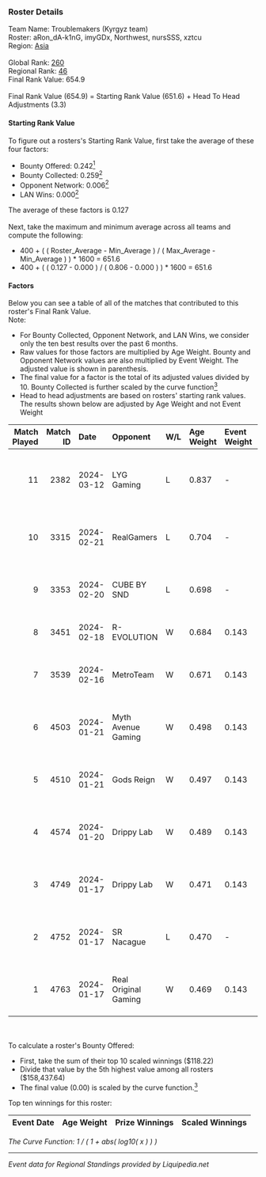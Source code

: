 ### Roster Details<br />
Team Name: Troublemakers (Kyrgyz team)<br />
Roster: aRon_dA-k1nG, imyGDx, Northwest, nursSSS, xztcu<br />
Region: [Asia]( ../standings_asia.md)<br />
<br />
Global Rank: [260](../standings_global.md)<br />
Regional Rank: [46]( ../standings_asia.md)<br />
Final Rank Value:  654.9<br />
<br />
Final Rank Value (654.9) = Starting Rank Value (651.6) + Head To Head Adjustments (3.3)<br />

#### Starting Rank Value<br />
To figure out a rosters's Starting Rank Value, first take the average of these four factors:<br />
- Bounty Offered: 0.242[<sup>1</sup>](#table2)
- Bounty Collected: 0.259[<sup>2</sup>](#table1)
- Opponent Network: 0.006[<sup>2</sup>](#table1)
- LAN Wins: 0.000[<sup>2</sup>](#table1)

The average of these factors is 0.127<br />
<br />
Next, take the maximum and minimum average across all teams and compute the following:<br />
- 400 + ( ( Roster_Average - Min_Average ) / ( Max_Average - Min_Average ) ) * 1600 = 651.6
- 400 + ( ( 0.127 - 0.000 ) / ( 0.806 - 0.000 ) ) * 1600 = 651.6


#### Factors<br />
Below you can see a table of all of the matches that contributed to this roster's Final Rank Value.<br />
Note:<br />

- For Bounty Collected, Opponent Network, and LAN Wins, we consider only the ten best results over the past 6 months.
- Raw values for those factors are multiplied by Age Weight. Bounty and Opponent Network values are also multiplied by Event Weight. The adjusted value is shown in parenthesis.
- The final value for a factor is the total of its adjusted values divided by 10. Bounty Collected is further scaled by the curve function[<sup>3</sup>](#curveFunction)
- Head to head adjustments are based on rosters' starting rank values. The results shown below are adjusted by Age Weight and not Event Weight
<span id="table1"></span><br />


| Match Played | Match ID | Date       | Opponent             | W/L | Age Weight | Event Weight | Bounty Collected | Opponent Network | LAN Wins      | H2H Adj. | Roster                                            |
| -: | -: | :- | :- | :- | :- | :- | :- | :- | :- | -: | :- |
|           11 |     2382 | 2024-03-12 | LYG Gaming           | L   | 0.837      | -            | -                | -                | -             |   -10.32 | aRon_dA-k1nG, imyGDx, Northwest, nursSSS, xztcu   |
|           10 |     3315 | 2024-02-21 | RealGamers           | L   | 0.704      | -            | -                | -                | -             |   -11.51 | aRon_dA-k1nG, arun, imyGDx, Northwest, nursSSS    |
|            9 |     3353 | 2024-02-20 | CUBE BY SND          | L   | 0.698      | -            | -                | -                | -             |   -10.53 | Adaikz, dosikzz, mag1k3Y, OxygeN, rinn            |
|            8 |     3451 | 2024-02-18 | R-EVOLUTION          | W   | 0.684      | 0.143        | 0.000 (0.000)    | 0.024 (0.002)    | false (0.000) |     6.07 | DiEZ, fitch, kamazbob, SNk, xztcu                 |
|            7 |     3539 | 2024-02-16 | MetroTeam            | W   | 0.671      | 0.143        | 0.000 (0.000)    | 0.000 (0.000)    | false (0.000) |     3.65 | captoun, DcAky, multibr3nd, ossic0r, ryujintensei |
|            6 |     4503 | 2024-01-21 | Myth Avenue Gaming   | W   | 0.498      | 0.143        | 0.012 (0.001)    | 0.302 (0.021)    | false (0.000) |     9.17 | aRon_dA-k1nG, arun, imyGDx, Northwest, nursSSS    |
|            5 |     4510 | 2024-01-21 | Gods Reign           | W   | 0.497      | 0.143        | 0.174 (0.012)    | 0.479 (0.034)    | false (0.000) |    12.96 | aRon_dA-k1nG, arun, imyGDx, Northwest, nursSSS    |
|            4 |     4574 | 2024-01-20 | Drippy Lab           | W   | 0.489      | 0.143        | 0.000 (0.000)    | 0.033 (0.002)    | false (0.000) |     3.07 | aRon_dA-k1nG, arun, imyGDx, Northwest, nursSSS    |
|            3 |     4749 | 2024-01-17 | Drippy Lab           | W   | 0.471      | 0.143        | 0.000 (0.000)    | 0.033 (0.002)    | false (0.000) |     2.97 | aRon_dA-k1nG, arun, imyGDx, Northwest, nursSSS    |
|            2 |     4752 | 2024-01-17 | SR Nacague           | L   | 0.470      | -            | -                | -                | -             |   -10.50 | aRon_dA-k1nG, arun, imyGDx, Northwest, nursSSS    |
|            1 |     4763 | 2024-01-17 | Real Original Gaming | W   | 0.469      | 0.143        | 0.005 (0.000)    | 0.035 (0.002)    | false (0.000) |     8.25 | aRon_dA-k1nG, arun, imyGDx, Northwest, nursSSS    |

<br />
<span id="table2"></span><br />
To calculate a roster's Bounty Offered:<br />

- First, take the sum of their top 10 scaled winnings ($118.22)
- Divide that value by the 5th highest value among all rosters ($158,437.64)
- The final value (0.00) is scaled by the curve function.[<sup>3</sup>](#curveFunction)

Top ten winnings for this roster:<br />

| Event Date | Age Weight | Prize Winnings | Scaled Winnings |
| :- | -: | :- | :- |


<span id="curveFunction"></span>_The Curve Function: 1 / ( 1 + abs( log10( x ) ) )_<br />

---
_Event data for Regional Standings provided by Liquipedia.net_<br />
